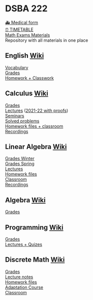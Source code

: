 # DSBA 222
[🚑 Medical form](https://docs.google.com/forms/d/1x2LAvhsIVsdTUHJlbb9qksLkhlNDc1IusDCpvbKaLAU/viewform?edit_requested=true&roistat_visit=3735897)  
[⏰ TIMETABLE](https://docs.google.com/spreadsheets/d/1-DzUiDC11i98lK6i1v870pKLCRdCYodcHtF_f0h1FQY/edit#gid=2083525216)  
[Math Exams Materials](https://docs.google.com/document/d/1IO-hJPhN65jEbhds3ZIwtx7rRtVkDwuZauX5Gz9Od4g/edit?usp=sharing)  
Repository with all materials in one place  

## English [Wiki](http://wiki.cs.hse.ru/English_DSBA_2022/2023)

[Vocabulary](https://quizlet.com/ru/724575053/all-course-vocabulary-flash-cards/?i=3mlb6i&x=1jqY)  
[Grades](https://docs.google.com/spreadsheets/d/1xVR9ppUaMrrFFBpD9m9kvEzEwypOwP9BrD4Vb4C2GJg/edit#gid=41479481)  
[Homework + Classwork](https://drive.google.com/drive/folders/19lOTYFGdPrqiEtFLVrrmZLd8VHRC0Ewl)

## Calculus [Wiki](http://wiki.cs.hse.ru/Calculus_DSBA_2022/2023)

[Grades](https://docs.google.com/spreadsheets/d/1k27B1fRbOSvvqlBSKxd-thWrluEhAPA9X5XDdz8fSxg/edit#gid=1761903136)  
[Lectures](https://drive.google.com/drive/folders/1NwQozuvNiUVM2y486AYIJ_M5DCzCxlZ7) ([2021-22 with proofs](https://drive.google.com/drive/folders/1StuyeiLmyRYUQnVfBSs9umbMU5wVoJB3?sort=13&direction=a))  
[Seminars](https://drive.google.com/drive/folders/1UlVuTvheGtdxDtp5YbVEM8HiLW6R0OdX)  
[Solved problems](https://drive.google.com/drive/folders/1G6WUAumMqDX4kffEI6MXAmS21h2Z0X4y?usp=share_link)  
[Homework files + classroom](https://classroom.google.com/c/NTQ1Njc0MTA0MTQ2?cjc=yjbvgai)  
[Recordings](https://disk.yandex.ru/d/INIfeiyO1Y-3og)

## Linear Algebra [Wiki](http://wiki.cs.hse.ru/LAaG_DSBA_2022/2023)

[Grades Winter](https://docs.google.com/spreadsheets/d/1gSx67C3U62-n6IgoVs6s0JX7SMhD7rrupxEPcL2bKzo/edit)  
[Grades Spring](https://docs.google.com/spreadsheets/d/1TYfx4zqidIVZrrbe23abnl6NP4tM0Y6LaEvmBOmC1MU/edit#gid=1709806732)  
[Lectures](http://wiki.cs.hse.ru/LAaG_DSBA_2022/2023#Lecture_Notes)  
[Homework files](http://wiki.cs.hse.ru/LAaG_DSBA_2022/2023#The_obligatory_homework_for_group_222:)  
[Classroom](https://classroom.google.com/u/0/c/NTI3NjI1NTM2MzE4)  
[Recordings](https://disk.yandex.ru/d/gc-_nasS-wYcJw)

## Algebra [Wiki](http://wiki.cs.hse.ru/DSBA_Algebra_2022_2023)
[Grades](https://docs.google.com/spreadsheets/d/1HE6IkwUldYJ3Dt1ugXZzstFTpOpoO5XOh_Ln1O5tXRA/edit#gid=1485348044)  

## Programming [Wiki](http://wiki.cs.hse.ru/Introduction_to_Programming_2_DSBA_2022/2023)

[Grades](https://docs.google.com/spreadsheets/d/1yH-N8d0cW3WmP7lY5Ibcw3Yq7G2RG9bQuNZtUUpWevw/edit#gid=1831411846)  
[Lectures + Quizes](https://edu.hse.ru/course/view.php?id=135428) 

## Discrete Math [Wiki](http://wiki.cs.hse.ru/Discrete_Mathematics_DSBA_2022/2023)

[Grades](https://docs.google.com/spreadsheets/d/1KoXyABY4alQu-Gw3HsYy3Vco9rfvHdYQZuUjE_ERJB8/edit?usp=sharing)  
[Lecture notes](https://drive.google.com/file/d/1mmNLLQ0--EDihGNRKwSyXLOA1KL7A0lD/view)  
[Homework files](http://wiki.cs.hse.ru/Discrete_Mathematics_DSBA_2022/2023#Homework_problems)  
[Adaptation Course](http://wiki.cs.hse.ru/Adaptation_course_in_Discrete_Math_(факультатив)#Course_materials)  
[Classroom](https://classroom.google.com/u/0/c/NTQ2ODg4MTgxNzA1)
 
